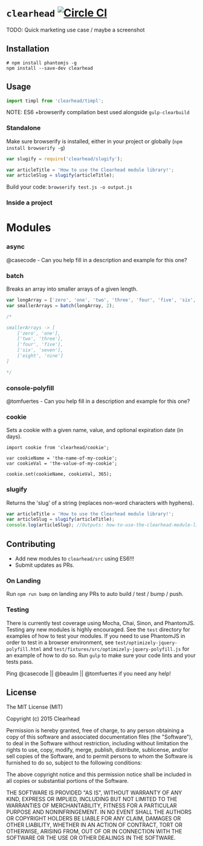 # `clearhead` [![Circle CI](https://circleci.com/gh/clearhead/clearhead.svg?style=svg)](https://circleci.com/gh/clearhead/clearhead)

TODO: Quick marketing use case / maybe a screenshot

## Installation

```shell
# npm install phantomjs -g
npm install --save-dev clearhead
```

## Usage

```javascript
import timpl from 'clearhead/timpl';
```

NOTE: ES6 +browserify compilation best used alongside `gulp-clearbuild`

### Standalone

Make sure browserify is installed, either in your project or globally (`npm install browserify -g`)

```javascript
var slugify = require('clearhead/slugify');

var articleTitle = 'How to use the Clearhead module library!';
var articleSlug = slugify(articleTitle);
```
Build your code: `browserify test.js -o output.js`

### Inside a project


# Modules

### async

@casecode - Can you help fill in a description and example for this one?

### batch

Breaks an array into smaller arrays of a given length.

```javascript
var longArray = ['zero', 'one', 'two', 'three', 'four', 'five', 'six', 'seven', 'eight', 'nine'];
var smallerArrays = batch(longArray, 2);

/*

smallerArrays -> [
	['zero', 'one'],
	['two', 'three'],
	['four', 'five'],
	['six', 'seven'],
	['eight', 'nine']
]

*/
```

### console-polyfill

@tomfuertes - Can you help fill in a description and example for this one?

### cookie

Sets a cookie with a given name, value, and optional expiration date (in days).

```
import cookie from 'clearhead/cookie';

var cookieName = 'the-name-of-my-cookie';
var cookieVal = 'the-value-of-my-cookie';

cookie.set(cookieName, cookieVal, 365);
```


### slugify

Returns the 'slug' of a string (replaces non-word characters with hyphens).

```javascript
var articleTitle = 'How to use the Clearhead module library!';
var articleSlug = slugify(articleTitle);
console.log(articleSlug); //Outputs: how-to-use-the-clearhead-module-library
```

## Contributing

* Add new modules to `clearhead/src` using ES6!!!
* Submit updates as PRs.

### On Landing

Run `npm run bump` on landing any PRs to auto build / test / bump / push.

### Testing

There is currently test coverage using Mocha, Chai, Sinon, and PhantomJS.
Testing any new modules is highly encouraged. See the `test` directory for
examples of how to test your modules. If you need to use PhantomJS in order
to test in a browser environment, see `test/optimizely-jquery-polyfill.html` and
`test/fixtures/src/optimizely-jquery-polyfill.js` for an example of how to do so.
Run `gulp` to make sure your code lints and your tests pass.

Ping @casecode ||  @beaulm || @tomfuertes  if you need any help!

## License

The MIT License (MIT)

Copyright (c) 2015 Clearhead

Permission is hereby granted, free of charge, to any person obtaining a copy
of this software and associated documentation files (the "Software"), to deal
in the Software without restriction, including without limitation the rights
to use, copy, modify, merge, publish, distribute, sublicense, and/or sell
copies of the Software, and to permit persons to whom the Software is
furnished to do so, subject to the following conditions:

The above copyright notice and this permission notice shall be included in all
copies or substantial portions of the Software.

THE SOFTWARE IS PROVIDED "AS IS", WITHOUT WARRANTY OF ANY KIND, EXPRESS OR
IMPLIED, INCLUDING BUT NOT LIMITED TO THE WARRANTIES OF MERCHANTABILITY,
FITNESS FOR A PARTICULAR PURPOSE AND NONINFRINGEMENT. IN NO EVENT SHALL THE
AUTHORS OR COPYRIGHT HOLDERS BE LIABLE FOR ANY CLAIM, DAMAGES OR OTHER
LIABILITY, WHETHER IN AN ACTION OF CONTRACT, TORT OR OTHERWISE, ARISING FROM,
OUT OF OR IN CONNECTION WITH THE SOFTWARE OR THE USE OR OTHER DEALINGS IN THE
SOFTWARE.
